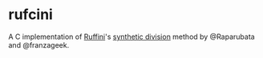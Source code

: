 # rufcini
A C implementation of [Ruffini](https://en.wikipedia.org/wiki/Ruffini's_rule)'s [synthetic division](https://en.wikipedia.org/wiki/Synthetic_division) method by @Raparubata and @franzageek.